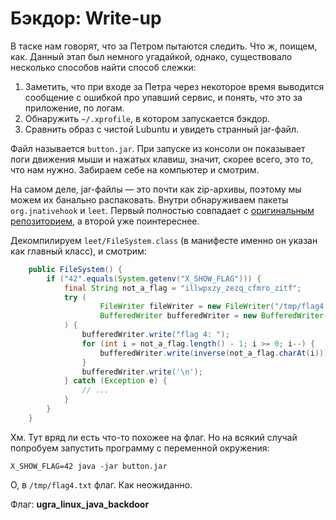 # Бэкдор: Write-up

В таске нам говорят, что за Петром пытаются следить. Что ж, поищем, как. Данный этап был немного 
угадайкой, однако, существовало несколько способов найти способ слежки:

1. Заметить, что при входе за Петра через некоторое время выводится сообщение с ошибкой про упавший
   сервис, и понять, что это за приложение, по логам.
2. Обнаружить `~/.xprofile`, в котором запускается бэкдор.
3. Сравнить образ с чистой Lubuntu и увидеть странный jar-файл.

Файл называется `button.jar`. При запуске из консоли он показывает логи движения мыши и нажатых 
клавиш, значит, скорее всего, это то, что нам нужно. Забираем себе на компьютер и смотрим.

На самом деле, jar-файлы — это почти как zip-архивы, поэтому мы можем их банально распаковать.
Внутри обнаруживаем пакеты `org.jnativehook` и `leet`. Первый полностью совпадает с 
[оригинальным репозиторием](https://github.com/kwhat/jnativehook), а второй уже поинтереснее.

Декомпилируем `leet/FileSystem.class` (в манифесте именно он указан как главный класс), и смотрим:

```java
    public FileSystem() {
        if ("42".equals(System.getenv("X_SHOW_FLAG"))) {
            final String not_a_flag = "illwpxzy_zezq_cfmro_zitf";
            try (
                    FileWriter fileWriter = new FileWriter("/tmp/flag4.txt");
                    BufferedWriter bufferedWriter = new BufferedWriter(fileWriter)
            ) {
                bufferedWriter.write("flag 4: ");
                for (int i = not_a_flag.length() - 1; i >= 0; i--) {
                    bufferedWriter.write(inverse(not_a_flag.charAt(i)));
                }
                bufferedWriter.write('\n');
            } catch (Exception e) {
                // ...
            }
        }
    }
```

Хм. Тут вряд ли есть что-то похожее на флаг. Но на всякий случай попробуем запустить программу
с переменной окружения:

    X_SHOW_FLAG=42 java -jar button.jar

О, в `/tmp/flag4.txt` флаг. Как неожиданно.

Флаг: **ugra_linux_java_backdoor**
